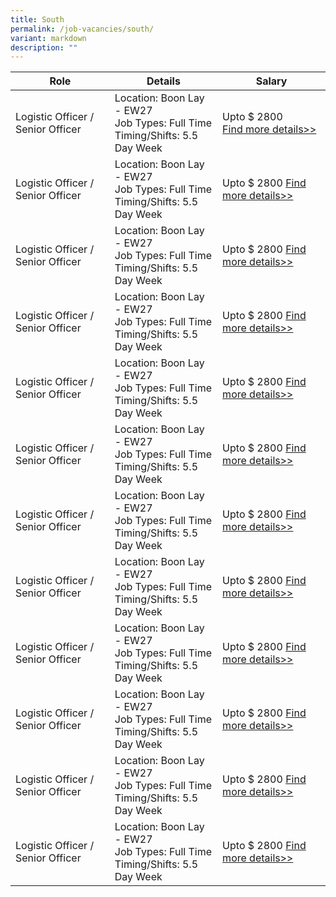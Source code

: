 ```yaml
---
title: South
permalink: /job-vacancies/south/
variant: markdown
description: ""
---
```

| Role |  Details | Salary|
| -------- | -------- | -------- |
| Logistic Officer / Senior Officer     | Location: Boon Lay - EW27<br>  Job Types: Full Time<br> Timing/Shifts: 5.5 Day Week   |Upto $ 2800<br>[Find more details&gt;&gt;](https://www.fastjobs.sg/singapore-job-ad/1908467/logistic-officer-senior-officer/ychzzzzzzte-ltd/?offset=2&amp;source=web-jobfeed)|
| Logistic Officer / Senior Officer     | Location: Boon Lay - EW27<br>  Job Types: Full Time<br> Timing/Shifts: 5.5 Day Week   | Upto $ 2800 [Find more details&gt;&gt;](https://www.fastjobs.sg/singapore-job-ad/1908467/logistic-officer-senior-officer/ychzzzzzzte-ltd/?offset=2&amp;source=web-jobfeed)|
| Logistic Officer / Senior Officer     | Location: Boon Lay - EW27<br>  Job Types: Full Time<br> Timing/Shifts: 5.5 Day Week   | Upto $ 2800 [Find more details&gt;&gt;](https://www.fastjobs.sg/singapore-job-ad/1908467/467/logistic-officer-senior-officer/ychzzzzzzte-ltd/?offset=2&amp;source=web-jobfeed)|
| Logistic Officer / Senior Officer     | Location: Boon Lay - EW27<br>  Job Types: Full Time<br> Timing/Shifts: 5.5 Day Week   | Upto $ 2800 [Find more details&gt;&gt;](https://www.fastjobs.sg/singapore-job-ad/1908467/467/logistic-officer-senior-officer/ychzzzzzzte-ltd/?offset=2&amp;source=web-jobfeed)|
| Logistic Officer / Senior Officer     | Location: Boon Lay - EW27<br>  Job Types: Full Time<br> Timing/Shifts: 5.5 Day Week   | Upto $ 2800 [Find more details&gt;&gt;](https://www.fastjobs.sg/singapore-job-ad/1908467/467/logistic-officer-senior-officer/ychzzzzzzte-ltd/?offset=2&amp;source=web-jobfeed)|
| Logistic Officer / Senior Officer     | Location: Boon Lay - EW27<br>  Job Types: Full Time<br> Timing/Shifts: 5.5 Day Week   | Upto $ 2800 [Find more details&gt;&gt;](https://www.fastjobs.sg/singapore-job-ad/1908467/467/logistic-officer-senior-officer/ychzzzzzzte-ltd/?offset=2&amp;source=web-jobfeed)|
| Logistic Officer / Senior Officer     | Location: Boon Lay - EW27<br>  Job Types: Full Time<br> Timing/Shifts: 5.5 Day Week   | Upto $ 2800 [Find more details&gt;&gt;](https://www.fastjobs.sg/singapore-job-ad/1908467/467/logistic-officer-senior-officer/ychzzzzzzte-ltd/?offset=2&amp;source=web-jobfeed)|
| Logistic Officer / Senior Officer     | Location: Boon Lay - EW27<br>  Job Types: Full Time<br> Timing/Shifts: 5.5 Day Week   | Upto $ 2800 [Find more details&gt;&gt;](https://www.fastjobs.sg/singapore-job-ad/1908467/467/logistic-officer-senior-officer/ychzzzzzzte-ltd/?offset=2&amp;source=web-jobfeed)|
| Logistic Officer / Senior Officer     | Location: Boon Lay - EW27<br>  Job Types: Full Time<br> Timing/Shifts: 5.5 Day Week   | Upto $ 2800 [Find more details&gt;&gt;](https://www.fastjobs.sg/singapore-job-ad/1908467/467/logistic-officer-senior-officer/ychzzzzzzte-ltd/?offset=2&amp;source=web-jobfeed)|
| Logistic Officer / Senior Officer     | Location: Boon Lay - EW27<br>  Job Types: Full Time<br> Timing/Shifts: 5.5 Day Week   | Upto $ 2800 [Find more details&gt;&gt;](https://www.fastjobs.sg/singapore-job-ad/1908467/467/logistic-officer-senior-officer/ychzzzzzzte-ltd/?offset=2&amp;source=web-jobfeed)|
|Logistic Officer / Senior Officer     | Location: Boon Lay - EW27<br>  Job Types: Full Time<br> Timing/Shifts: 5.5 Day Week   | Upto $ 2800 [Find more details&gt;&gt;](https://www.fastjobs.sg/singapore-job-ad/1908467/467/logistic-officer-senior-officer/ychzzzzzzte-ltd/?offset=2&amp;source=web-jobfeed)|
| Logistic Officer / Senior Officer     | Location: Boon Lay - EW27<br>  Job Types: Full Time<br> Timing/Shifts: 5.5 Day Week   | Upto $ 2800 [Find more details&gt;&gt;](https://www.fastjobs.sg/singapore-job-ad/1908467/467/logistic-officer-senior-officer/ychzzzzzzte-ltd/?offset=2&amp;source=web-jobfeed)|